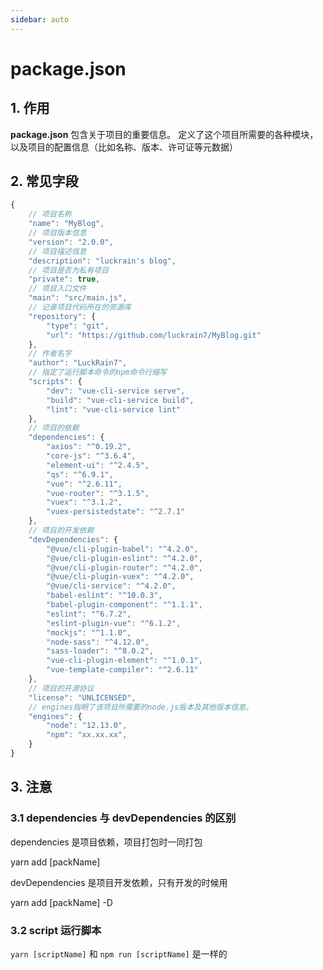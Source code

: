 ```yaml
---
sidebar: auto
---
```


# package.json

## 1. 作用

**package.json** 包含关于项目的重要信息。 定义了这个项目所需要的各种模块，以及项目的配置信息（比如名称、版本、许可证等元数据）

## 2. 常见字段

```javascript
{
    // 项目名称
    "name": "MyBlog",
    // 项目版本信息
    "version": "2.0.0",
    // 项目描述信息
    "description": "luckrain's blog",
    // 项目是否为私有项目
    "private": true,
    // 项目入口文件
    "main": "src/main.js",
    // 记录项目代码所在的资源库
    "repository": {
        "type": "git",
        "url": "https://github.com/luckrain7/MyBlog.git"
    },
    // 作者名字
    "author": "LuckRain7",
    // 指定了运行脚本命令的npm命令行缩写
    "scripts": {
        "dev": "vue-cli-service serve",
        "build": "vue-cli-service build",
        "lint": "vue-cli-service lint"
    },
    // 项目的依赖
    "dependencies": {
        "axios": "^0.19.2",
        "core-js": "^3.6.4",
        "element-ui": "^2.4.5",
        "qs": "^6.9.1",
        "vue": "^2.6.11",
        "vue-router": "^3.1.5",
        "vuex": "^3.1.2",
        "vuex-persistedstate": "^2.7.1"
    },
    // 项目的开发依赖
    "devDependencies": {
        "@vue/cli-plugin-babel": "^4.2.0",
        "@vue/cli-plugin-eslint": "^4.2.0",
        "@vue/cli-plugin-router": "^4.2.0",
        "@vue/cli-plugin-vuex": "^4.2.0",
        "@vue/cli-service": "^4.2.0",
        "babel-eslint": "^10.0.3",
        "babel-plugin-component": "^1.1.1",
        "eslint": "^6.7.2",
        "eslint-plugin-vue": "^6.1.2",
        "mockjs": "^1.1.0",
        "node-sass": "^4.12.0",
        "sass-loader": "^8.0.2",
        "vue-cli-plugin-element": "^1.0.1",
        "vue-template-compiler": "^2.6.11"
    },
    // 项目的开源协议
    "license": "UNLICENSED",
    // engines指明了该项目所需要的node.js版本及其他版本信息。
    "engines": {
        "node": "12.13.0",
        "npm": "xx.xx.xx",
    }
}
```

## 3. 注意

### 3.1 dependencies 与 devDependencies 的区别

dependencies 是项目依赖，项目打包时一同打包

yarn add [packName]

devDependencies 是项目开发依赖，只有开发的时候用

yarn add [packName] -D

### 3.2 script 运行脚本

`yarn [scriptName]` 和 `npm run [scriptName]` 是一样的
